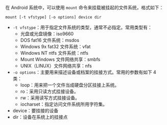在 Android 系统中，可以使用 `mount` 命令来挂载被挂起的文件系统，格式如下：

```
mount [-t vfstype] [-o options] device dir
```

+ `-t vfstype`：用于指定文件系统的类型，通常不必指定。常用类型有：
  + 光盘或光盘镜像：iso9660
  + DOS fat16 文件系统：msdos
  + Windows 9x fat32 文件系统：vfat
  + Windows NT ntfs 文件系统：ntfs
  + Mount Windows 文件网络共享：smbfs
  + UNIX（LINUX）文件网络共享：nfs
+ `-o options`：主要用来描述设备或档案的挂接方式。常用的参数有如下  4 类：
  + loop：用来把一个文件当成硬盘分区挂接上系统。
  + ro：采用只读方式挂接设备。
  + rw：采用读写方式挂接设备。
  + iocharset：指定访问文件系统所用字符集。
+ device：要挂接的设备
+ dir：设备在系统上的挂接点